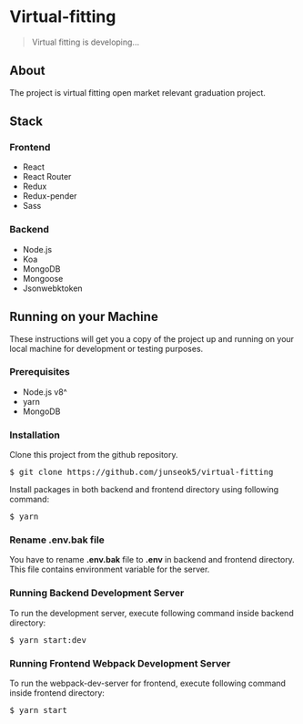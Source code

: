Virtual-fitting
===============
> Virtual fitting is developing...

## About
The project is virtual fitting open market relevant graduation project.

## Stack
### Frontend
* React
* React Router
* Redux
* Redux-pender
* Sass

### Backend
* Node.js
* Koa
* MongoDB
* Mongoose
* Jsonwebktoken

## Running on your Machine
These instructions will get you a copy of the project up and running on your local machine for development or testing purposes.

### Prerequisites
* Node.js v8^
* yarn
* MongoDB

### Installation
Clone this project from the github repository.
<pre>
$ git clone https://github.com/junseok5/virtual-fitting
</pre>
Install packages in both backend and frontend directory using following command:
<pre>
$ yarn
</pre>

### Rename .env.bak file
You have to rename **.env.bak** file to **.env** in backend and frontend directory. This file contains environment variable for the server.

### Running Backend Development Server
To run the development server, execute following command inside backend directory:
<pre>
$ yarn start:dev
</pre>

### Running Frontend Webpack Development Server
To run the webpack-dev-server for frontend, execute following command inside frontend directory:
<pre>
$ yarn start
</pre>